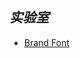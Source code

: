 ## <i class='icon-brand-docker'>实验室</i>
- [Brand Font](/assets/scss/font/font-brand/demo.html ':class=icon-brand-apacheairflow')